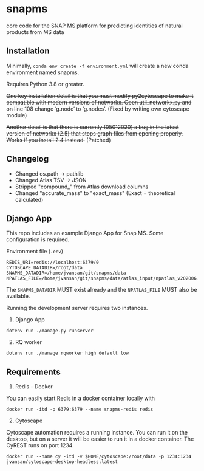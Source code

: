 # snapms
core code for the SNAP MS platform for predicting identities of natural products from MS data

## Installation

Minimally, `conda env create -f environment.yml` will create a new conda environment named snapms.

Requires Python 3.8 or greater.

~~One key installation detail is that you must modify py2cytoscape to make it compatible with modern versions of networkx. Open util_networkx.py and on line 108 change ‘g.node‘ to ‘g.nodes’.~~ (Fixed by writing own cytoscape module)


~~Another detail is that there is currently (05012020) a bug in the latest version of networkx (2.5) that stops graph files from opening properly. Works if you install 2.4 instead.~~ (Patched)

## Changelog

- Changed os.path -> pathlib
- Changed Atlas TSV -> JSON
- Stripped "compound_" from Atlas download columns
- Changed "accurate_mass" to "exact_mass" (Exact = theoretical calculated)

## Django App

This repo includes an example Django App for Snap MS. Some configuration is required.

Environment file (`.env`)
```
REDIS_URI=redis://localhost:6379/0
CYTOSCAPE_DATADIR=/root/data
SNAPMS_DATADIR=/home/jvansan/git/snapms/data
NPATLAS_FILE=/home/jvansan/git/snapms/data/atlas_input/npatlas_v202006.json
```

The `SNAPMS_DATADIR` MUST exist already and the `NPATLAS_FILE` MUST also be available.

Running the development server requires two instances.

1. Django App

```
dotenv run ./manage.py runserver
```

2. RQ worker

```
dotenv run ./manage rqworker high default low
```

## Requirements

1. Redis - Docker

You can easily start Redis in a docker container locally with 

```
docker run -itd -p 6379:6379 --name snapms-redis redis
```

2. Cytoscape

Cytoscape automation requires a running instance. You can run it on the desktop, but on a server
it will be easier to run it in a docker container. The CyREST runs on port 1234. 

```
docker run --name cy -itd -v $HOME/cytoscape:/root/data -p 1234:1234 jvansan/cytoscape-desktop-headless:latest
```